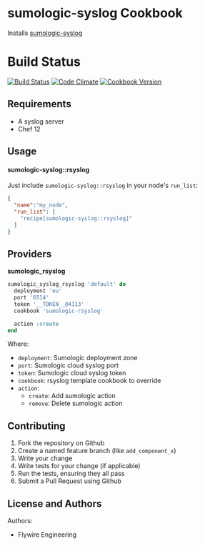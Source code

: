 sumologic-syslog Cookbook
========================

Installs [sumologic-syslog](https://help.sumologic.com/Send_Data/Sources/02Sources_for_Hosted_Collectors/Cloud_Syslog_Source)

Build Status
============

[![Build Status](https://travis-ci.org/peertransfer/sumologic-syslog.svg?branch=master)](https://travis-ci.org/peertransfer/sumologic-syslog)
[![Code Climate](https://codeclimate.com/github/peertransfer/sumologic-syslog/badges/gpa.svg)](https://codeclimate.com/github/peertransfer/sumologic-syslog)
[![Cookbook Version](https://img.shields.io/cookbook/v/sumologic-syslog.svg)](https://supermarket.chef.io/cookbooks/sumologic-syslog)

Requirements
------------

- A syslog server
- Chef 12

Usage
-----

#### sumologic-syslog::rsyslog

Just include `sumologic-syslog::rsyslog` in your node's `run_list`:

```json
{
  "name":"my_node",
  "run_list": [
    "recipe[sumologic-syslog::rsyslog]"
  ]
}
```

Providers
---------

**sumologic_rsyslog**

```ruby
sumologic_syslog_rsyslog 'default' do
  deployment 'eu'
  port '6514'
  token '__TOKEN__@4113'
  cookbook 'sumologic-rsyslog'

  action :create
end
```
Where:
- `deployment`: Sumologic deployment zone
- `port`: Sumologic cloud syslog port
- `token`: Sumologic cloud syslog token
- `cookbook`: rsyslog template cookbook to override
- `action`:
  - `create`: Add sumologic action
  - `remove`: Delete sumologic action

Contributing
------------

1. Fork the repository on Github
2. Create a named feature branch (like `add_component_x`)
3. Write your change
4. Write tests for your change (if applicable)
5. Run the tests, ensuring they all pass
6. Submit a Pull Request using Github

License and Authors
-------------------

Authors:
  - Flywire Engineering
